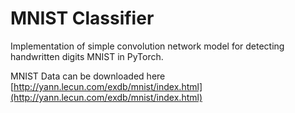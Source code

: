 # MNIST Classifier

Implementation of simple convolution network model for detecting handwritten digits MNIST in PyTorch.

MNIST Data can be downloaded here [http://yann.lecun.com/exdb/mnist/index.html](http://yann.lecun.com/exdb/mnist/index.html)
